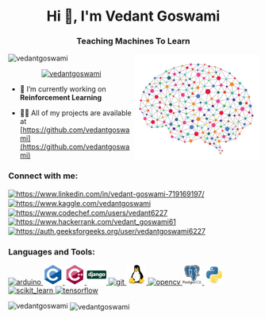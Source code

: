 <h1 align="center">Hi 👋, I'm Vedant Goswami</h1>
<h3 align="center">Teaching Machines To Learn</h3>
<img align="right" alt="Coding" width="250" src="pngegg.png">
<p align="left"> <img src="https://komarev.com/ghpvc/?username=vedantgoswami&label=Profile%20views&color=0e75b6&style=flat" alt="vedantgoswami" /> </p>

<p align="center"> <a href="https://github.com/ryo-ma/github-profile-trophy"><img src="https://github-profile-trophy.vercel.app/?username=vedantgoswami" alt="vedantgoswami" /></a> </p>

- 🔭 I’m currently working on **Reinforcement Learning**

- 👨‍💻 All of my projects are available at [https://github.com/vedantgoswami](https://github.com/vedantgoswami)

<h3 align="left">Connect with me:</h3>
<p align="left">
<a href="https://linkedin.com/in/https://www.linkedin.com/in/vedant-goswami-719169197/" target="blank"><img align="center" src="https://cdn.jsdelivr.net/npm/simple-icons@3.0.1/icons/linkedin.svg" alt="https://www.linkedin.com/in/vedant-goswami-719169197/" height="30" width="40" /></a>
<a href="https://kaggle.com/https://www.kaggle.com/vedantgoswami" target="blank"><img align="center" src="https://cdn.jsdelivr.net/npm/simple-icons@3.0.1/icons/kaggle.svg" alt="https://www.kaggle.com/vedantgoswami" height="30" width="40" /></a>
<a href="https://www.codechef.com/users/https://www.codechef.com/users/vedant6227" target="blank"><img align="center" src="https://cdn.jsdelivr.net/npm/simple-icons@3.1.0/icons/codechef.svg" alt="https://www.codechef.com/users/vedant6227" height="30" width="40" /></a>
<a href="https://www.hackerrank.com/https://www.hackerrank.com/vedant_goswami61" target="blank"><img align="center" src="https://cdn.jsdelivr.net/npm/simple-icons@3.0.1/icons/hackerrank.svg" alt="https://www.hackerrank.com/vedant_goswami61" height="30" width="40" /></a>
<a href="https://auth.geeksforgeeks.org/user/https://auth.geeksforgeeks.org/user/vedantgoswami6227" target="blank"><img align="center" src="https://cdn.jsdelivr.net/npm/simple-icons@3.0.1/icons/geeksforgeeks.svg" alt="https://auth.geeksforgeeks.org/user/vedantgoswami6227" height="30" width="40" /></a>
</p>

<h3 align="left">Languages and Tools:</h3>
<p align="left"> <a href="https://www.arduino.cc/" target="_blank"> <img src="https://cdn.worldvectorlogo.com/logos/arduino-1.svg" alt="arduino" width="40" height="40"/> </a> <a href="https://www.cprogramming.com/" target="_blank"> <img src="https://raw.githubusercontent.com/devicons/devicon/master/icons/c/c-original.svg" alt="c" width="40" height="40"/> </a> <a href="https://www.w3schools.com/cpp/" target="_blank"> <img src="https://raw.githubusercontent.com/devicons/devicon/master/icons/cplusplus/cplusplus-original.svg" alt="cplusplus" width="40" height="40"/> </a> <a href="https://www.djangoproject.com/" target="_blank"> <img src="https://raw.githubusercontent.com/devicons/devicon/master/icons/django/django-original.svg" alt="django" width="40" height="40"/> </a> <a href="https://git-scm.com/" target="_blank"> <img src="https://www.vectorlogo.zone/logos/git-scm/git-scm-icon.svg" alt="git" width="40" height="40"/> </a> <a href="https://www.linux.org/" target="_blank"> <img src="https://raw.githubusercontent.com/devicons/devicon/master/icons/linux/linux-original.svg" alt="linux" width="40" height="40"/> </a> <a href="https://opencv.org/" target="_blank"> <img src="https://www.vectorlogo.zone/logos/opencv/opencv-icon.svg" alt="opencv" width="40" height="40"/> </a> <a href="https://www.postgresql.org" target="_blank"> <img src="https://raw.githubusercontent.com/devicons/devicon/master/icons/postgresql/postgresql-original-wordmark.svg" alt="postgresql" width="40" height="40"/> </a> <a href="https://www.python.org" target="_blank"> <img src="https://raw.githubusercontent.com/devicons/devicon/master/icons/python/python-original.svg" alt="python" width="40" height="40"/> </a> <a href="https://scikit-learn.org/" target="_blank"> <img src="https://upload.wikimedia.org/wikipedia/commons/0/05/Scikit_learn_logo_small.svg" alt="scikit_learn" width="40" height="40"/> </a> <a href="https://www.tensorflow.org" target="_blank"> <img src="https://www.vectorlogo.zone/logos/tensorflow/tensorflow-icon.svg" alt="tensorflow" width="40" height="40"/> </a> </p>

<p><img align="left" src="https://github-readme-stats.vercel.app/api/top-langs?username=vedantgoswami&show_icons=true&locale=en&layout=compact" alt="vedantgoswami" /></p>

<p>&nbsp;<img align="center" src="https://github-readme-stats.vercel.app/api?username=vedantgoswami&show_icons=true&locale=en" alt="vedantgoswami" /></p>

